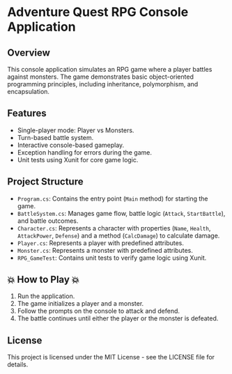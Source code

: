 
# Adventure Quest RPG Console Application

## Overview
This console application simulates an RPG game where a player battles against monsters. The game demonstrates basic object-oriented programming principles, including inheritance, polymorphism, and encapsulation.

## Features
- Single-player mode: Player vs Monsters.
- Turn-based battle system.
- Interactive console-based gameplay.
- Exception handling for errors during the game.
- Unit tests using Xunit for core game logic.

## Project Structure
- `Program.cs`: Contains the entry point (`Main` method) for starting the game.
- `BattleSystem.cs`: Manages game flow, battle logic (`Attack`, `StartBattle`), and battle outcomes.
- `Character.cs`: Represents a character with properties (`Name`, `Health`, `AttackPower`, `Defense`) and a method (`CalcDamage`) to calculate damage.
- `Player.cs`: Represents a player with predefined attributes.
- `Monster.cs`: Represents a monster with predefined attributes.
- `RPG_GameTest`: Contains unit tests to verify game logic using Xunit.

## :boom: How to Play :boom:
1. Run the application.
2. The game initializes a player and a monster.
3. Follow the prompts on the console to attack and defend.
4. The battle continues until either the player or the monster is defeated.



## License
This project is licensed under the MIT License - see the LICENSE file for details.